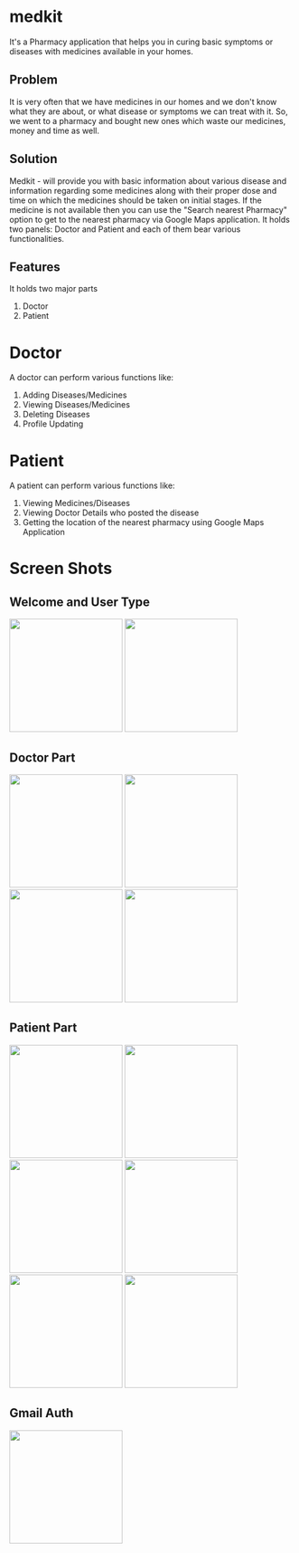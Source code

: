 # medkit

It's a Pharmacy application that helps you in curing basic symptoms or diseases with medicines available in your homes.

## Problem
It is very often that we have medicines in our homes and we don't know what they are about, or what disease or symptoms we can treat with it. So, we went to a pharmacy and bought new ones which waste our medicines, money and time as well.

## Solution
Medkit - will provide you with basic information about various disease and information regarding some medicines along with their proper dose and time on which the medicines should be taken on initial stages. If the medicine is not available then you can use the "Search nearest Pharmacy" option to get to the nearest pharmacy via Google Maps application. It holds two panels: Doctor and Patient and each of them bear various functionalities.

## Features
It holds two major parts
1. Doctor
2. Patient

# Doctor
A doctor can perform various functions like:
1. Adding Diseases/Medicines
2. Viewing Diseases/Medicines
3. Deleting Diseases
4. Profile Updating

# Patient
A patient can perform various functions like:
1. Viewing Medicines/Diseases
2. Viewing Doctor Details who posted the disease
3. Getting the location of the nearest pharmacy using Google Maps Application

# Screen Shots

## Welcome and User Type
<img src="images/welcome.jpg" width = 200> <img src="images/user.jpg" width = 200>

## Doctor Part
<img src="images/doctoLogin.jpg" width = 200> <img src="images/doctorpanel.jpg" width = 200> <img src="images/doctorEdit.jpg" width = 200> <img src="images/doctorProfile.jpg" width = 200>

## Patient Part
<img src="images/patientLogin.jpg" width = 200> <img src="images/patientPanel.jpg" width = 200> <img src="images/medDetails.jpg" width = 200> <img src="images/doctorDetails.jpg" width = 200> <img src="images/mapView.jpg" width = 200> <img src="images/patientProfile.jpg" width = 200>

## Gmail Auth
<img src="images/gmailAPI.jpg" width = 200>
